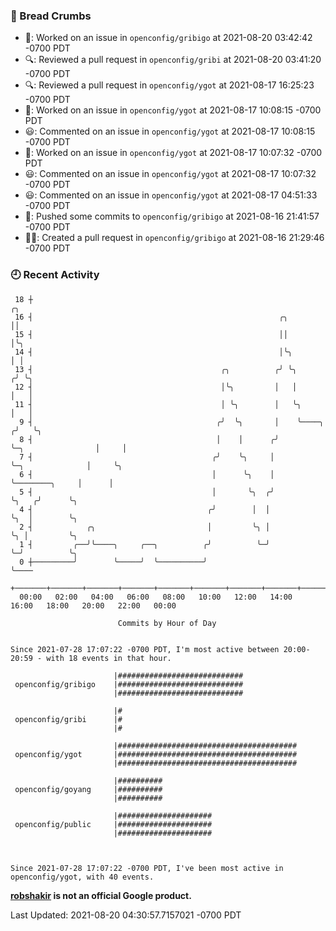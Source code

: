 ### 🍞 Bread Crumbs

 * 👀: Worked on an issue in `openconfig/gribigo` at 2021-08-20 03:42:42 -0700 PDT
 * 🔍: Reviewed a pull request in  `openconfig/gribi` at 2021-08-20 03:41:20 -0700 PDT
 * 🔍: Reviewed a pull request in  `openconfig/ygot` at 2021-08-17 16:25:23 -0700 PDT
 * 👀: Worked on an issue in `openconfig/ygot` at 2021-08-17 10:08:15 -0700 PDT
 * 😃: Commented on an issue in `openconfig/ygot` at 2021-08-17 10:08:15 -0700 PDT
 * 👀: Worked on an issue in `openconfig/ygot` at 2021-08-17 10:07:32 -0700 PDT
 * 😃: Commented on an issue in `openconfig/ygot` at 2021-08-17 10:07:32 -0700 PDT
 * 😃: Commented on an issue in `openconfig/ygot` at 2021-08-17 04:51:33 -0700 PDT
 * 🚢: Pushed some commits to `openconfig/gribigo` at 2021-08-16 21:41:57 -0700 PDT
 * ✍🏼: Created a pull request in `openconfig/gribigo` at 2021-08-16 21:29:46 -0700 PDT

### 🕘 Recent Activity
```
 18 ┼                                                                                     ╭╮
 16 ┤                                                       ╭╮                            ││
 15 ┤                                                       ││                            │╰╮
 14 ┤                                                       │╰╮                           │ │
 13 ┤                                          ╭╮          ╭╯ ╰╮                         ╭╯ ╰╮
 12 ┤                                          │╰╮         │   │                         │   │
 11 ┤                                          │ ╰╮        │   ╰╮                        │   │
  9 ┤                                         ╭╯  ╰╮       │    ╰────╮                  ╭╯   ╰╮
  8 ┤                                         │    │      ╭╯         ╰─╮                │     │
  7 ┤                                        ╭╯    ╰╮     │            ╰─╮              │     ╰╮
  6 ┤                                        │      ╰╮    │              ╰────────╮     │      │
  5 ┤                                        │       ╰╮  ╭╯                       ╰╮   ╭╯      ╰╮
  4 ┤                                       ╭╯        │  │                         ╰╮  │        ╰╮
  2 ┤            ╭╮                         │         ╰╮ │                          ╰╮ │         ╰╮
  1 ┤         ╭──╯╰────╮     ╭──╮          ╭╯          ╰─╯                           ╰─╯          ╰╮
  0 ┼─────────╯        ╰─────╯  ╰──────────╯                                                       ╰────
    +───────+───────+───────+───────+───────+───────+───────+───────+───────+───────+───────+───────+────
  00:00   02:00   04:00   06:00   08:00   10:00   12:00   14:00   16:00   18:00   20:00   22:00   00:00   

						Commits by Hour of Day


Since 2021-07-28 17:07:22 -0700 PDT, I'm most active between 20:00-20:59 - with 18 events in that hour.

```



```
                       |############################
 openconfig/gribigo    |############################
                       |############################

                       |#
 openconfig/gribi      |#
                       |#

                       |########################################
 openconfig/ygot       |########################################
                       |########################################

                       |##########
 openconfig/goyang     |##########
                       |##########

                       |#####################
 openconfig/public     |#####################
                       |#####################



Since 2021-07-28 17:07:22 -0700 PDT, I've been most active in openconfig/ygot, with 40 events.

```
**[robshakir](mailto:robjs@google.com) is not an official Google product.**  


Last Updated: 2021-08-20 04:30:57.7157021 -0700 PDT
